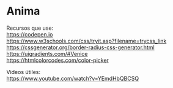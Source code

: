 # Anima
Recursos que use:  
https://codepen.io  
https://www.w3schools.com/css/tryit.asp?filename=trycss_link  
https://cssgenerator.org/border-radius-css-generator.html  
https://uigradients.com/#Venice  
https://htmlcolorcodes.com/color-picker  

Videos útiles:  
https://www.youtube.com/watch?v=YEmdHbQBCSQ  

